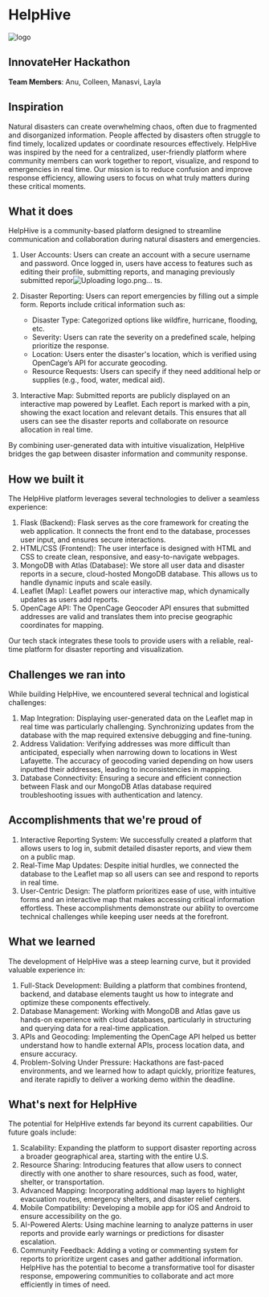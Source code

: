 # HelpHive

![logo](https://github.com/user-attachments/assets/aafec10a-ec71-4434-b4bc-d0d53748c60e)

## **InnovateHer Hackathon**
**Team Members**: Anu, Colleen, Manasvi, Layla

## Inspiration
Natural disasters can create overwhelming chaos, often due to fragmented and disorganized information. People affected by disasters often struggle to find timely, localized updates or coordinate resources effectively. HelpHive was inspired by the need for a centralized, user-friendly platform where community members can work together to report, visualize, and respond to emergencies in real time. Our mission is to reduce confusion and improve response efficiency, allowing users to focus on what truly matters during these critical moments.


## What it does
HelpHive is a community-based platform designed to streamline communication and collaboration during natural disasters and emergencies.

1. User Accounts: Users can create an account with a secure username and password. Once logged in, users have access to features such as editing their profile, submitting reports, and managing previously submitted repor![Uploading logo.png…]()
ts.

2. Disaster Reporting: Users can report emergencies by filling out a simple form. Reports include critical information such as:

    - Disaster Type: Categorized options like wildfire, hurricane, flooding, etc.
    - Severity: Users can rate the severity on a predefined scale, helping prioritize the response.
    - Location: Users enter the disaster's location, which is verified using OpenCage’s API for accurate geocoding.
    - Resource Requests: Users can specify if they need additional help or supplies (e.g., food, water, medical aid).
   
3. Interactive Map: Submitted reports are publicly displayed on an interactive map powered by Leaflet. Each report is marked with a pin, showing the exact location and relevant details. This        ensures that all users can see the disaster reports and collaborate on resource allocation in real time.

By combining user-generated data with intuitive visualization, HelpHive bridges the gap between disaster information and community response.

## How we built it

The HelpHive platform leverages several technologies to deliver a seamless experience:

1. Flask (Backend): Flask serves as the core framework for creating the web application. It connects the front end to the database, processes user input, and ensures secure interactions.
2. HTML/CSS (Frontend): The user interface is designed with HTML and CSS to create clean, responsive, and easy-to-navigate webpages.
3. MongoDB with Atlas (Database): We store all user data and disaster reports in a secure, cloud-hosted MongoDB database. This allows us to handle dynamic inputs and scale easily.
4. Leaflet (Map): Leaflet powers our interactive map, which dynamically updates as users add reports.
5. OpenCage API: The OpenCage Geocoder API ensures that submitted addresses are valid and translates them into precise geographic coordinates for mapping.

Our tech stack integrates these tools to provide users with a reliable, real-time platform for disaster reporting and visualization.

## Challenges we ran into

While building HelpHive, we encountered several technical and logistical challenges:

1. Map Integration: Displaying user-generated data on the Leaflet map in real time was particularly challenging. Synchronizing updates from the database with the map required extensive debugging and fine-tuning.
2. Address Validation: Verifying addresses was more difficult than anticipated, especially when narrowing down to locations in West Lafayette. The accuracy of geocoding varied depending on how users inputted their addresses, leading to inconsistencies in mapping.
3. Database Connectivity: Ensuring a secure and efficient connection between Flask and our MongoDB Atlas database required troubleshooting issues with authentication and latency.
   
## Accomplishments that we're proud of

1. Interactive Reporting System: We successfully created a platform that allows users to log in, submit detailed disaster reports, and view them on a public map.
2. Real-Time Map Updates: Despite initial hurdles, we connected the database to the Leaflet map so all users can see and respond to reports in real time.
3. User-Centric Design: The platform prioritizes ease of use, with intuitive forms and an interactive map that makes accessing critical information effortless.
These accomplishments demonstrate our ability to overcome technical challenges while keeping user needs at the forefront.

## What we learned

The development of HelpHive was a steep learning curve, but it provided valuable experience in:

1. Full-Stack Development: Building a platform that combines frontend, backend, and database elements taught us how to integrate and optimize these components effectively.
2. Database Management: Working with MongoDB and Atlas gave us hands-on experience with cloud databases, particularly in structuring and querying data for a real-time application.
3. APIs and Geocoding: Implementing the OpenCage API helped us better understand how to handle external APIs, process location data, and ensure accuracy.
4. Problem-Solving Under Pressure: Hackathons are fast-paced environments, and we learned how to adapt quickly, prioritize features, and iterate rapidly to deliver a working demo within the deadline.

## What's next for HelpHive

The potential for HelpHive extends far beyond its current capabilities. Our future goals include:

1. Scalability: Expanding the platform to support disaster reporting across a broader geographical area, starting with the entire U.S.
2. Resource Sharing: Introducing features that allow users to connect directly with one another to share resources, such as food, water, shelter, or transportation.
3. Advanced Mapping: Incorporating additional map layers to highlight evacuation routes, emergency shelters, and disaster relief centers.
4. Mobile Compatibility: Developing a mobile app for iOS and Android to ensure accessibility on the go.
5. AI-Powered Alerts: Using machine learning to analyze patterns in user reports and provide early warnings or predictions for disaster escalation.
6. Community Feedback: Adding a voting or commenting system for reports to prioritize urgent cases and gather additional information.
HelpHive has the potential to become a transformative tool for disaster response, empowering communities to collaborate and act more efficiently in times of need.

